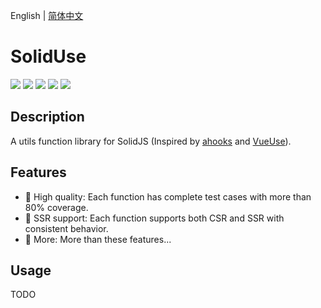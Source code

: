 English | [简体中文](./README_zh-CN.md)

# SolidUse

![](https://img.shields.io/npm/v/@soliduse/core)
![](https://img.shields.io/github/workflow/status/wjq990112/soliduse/CI)
![](https://img.shields.io/codecov/c/github/wjq990112/soliduse)
![](https://img.shields.io/npm/dw/@soliduse/core)
![](https://img.shields.io/npm/l/@soliduse/core)

## Description

A utils function library for SolidJS (Inspired by [ahooks](https://ahooks.js.org/) and [VueUse](https://vueuse.org/)).

## Features

- 💯 High quality: Each function has complete test cases with more than 80% coverage.
- 🚀 SSR support: Each function supports both CSR and SSR with consistent behavior.
- 🧩 More: More than these features...

## Usage

TODO
